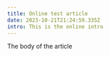 ```yaml
---
title: Online test article
date: 2023-10-21T21:24:59.335Z
intro: This is the online intro
---
```

T﻿he body of the article